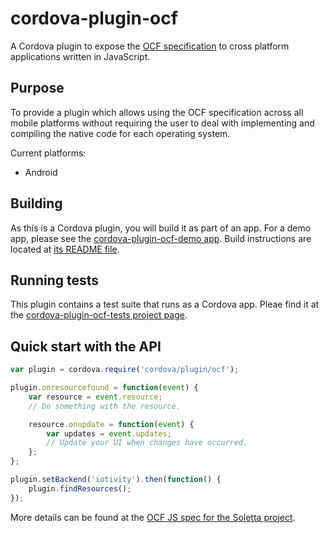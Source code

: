 # cordova-plugin-ocf

A Cordova plugin to expose the [OCF
specification](https://openconnectivity.org/resources/specifications) to cross
platform applications written in JavaScript.


## Purpose

To provide a plugin which allows using the OCF specification across all mobile
platforms without requiring the user to deal with implementing and compiling
the native code for each operating system.

Current platforms:
 * Android

## Building

As this is a Cordova plugin, you will build it as part of an app. For a demo
app, please see the [cordova-plugin-ocf-demo
app](https://github.com/siovene/cordova-plugin-ocf-demo).  Build instructions
are located at [its README
file](https://github.com/siovene/cordova-plugin-ocf-demo/blob/master/README.md).

## Running tests

This plugin contains a test suite that runs as a Cordova app. Pleae find it at
the [cordova-plugin-ocf-tests project
page](https://github.com/siovene/cordova-plugin-ocf-tests).

## Quick start with the API

```javascript
var plugin = cordova.require('cordova/plugin/ocf');

plugin.onresourcefound = function(event) {
    var resource = event.resource;
    // Do something with the resource.

    resource.onupdate = function(event) {
        var updates = event.updates;
        // Update your UI when changes have occurred.
    };
};

plugin.setBackend('iotivity').then(function() {
    plugin.findResources();
});
```

More details can be found at the [OCF JS spec for the Soletta
project](https://github.com/zolkis/soletta/blob/master/doc/js-spec/ocf.md).
